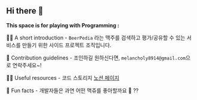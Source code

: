 ## Hi there 👋

**This space is for playing with Programming :**

🙋‍♀️ A short introduction - `BeerPedia` 라는 맥주를 검색하고 평가/공유할 수 있는 서비스를 만들기 위한 사이드 프로젝트 조직입니다.

🌈 Contribution guidelines - 조인하길 원하신다면, `melancholy8914@gmail.com`으로 연락주세요~!

👩‍💻 Useful resources - 코드 스토리지 [노션 페이지](https://freezing-moon-c36.notion.site/ba483e8e423049c2a5248573d1ed630f)

🍿 Fun facts - 개발자들은 과연 어떤 맥쥬를 좋아할까요 🤔 ?? 
